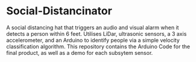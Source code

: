 # Social-Distancinator
A social distancing hat that triggers an audio and visual alarm when it detects a person within 6 feet. Utilises LiDar, ultrasonic sensors, a 3 axis accelerometer, and an Arduino to identify people via a simple velocity classification algorithm. 
This repository contains the Arduino Code for the final product, as well as a demo for each subsytem sensor.
